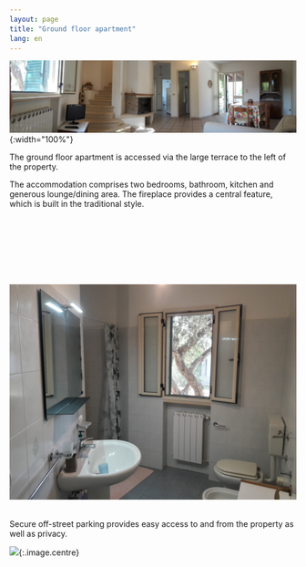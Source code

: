 ```yaml
---
layout: page
title: "Ground floor apartment"
lang: en
---
```


![](../images/trullopanorama.jpg){:width="100%"}

The ground floor apartment is accessed via the large terrace to the left of the property.

The accommodation comprises two bedrooms, bathroom, kitchen and generous lounge/dining area. The fireplace provides a central feature, which is built in the traditional style. 

<div class="box alt">
<div class="row uniform 50%">
<div class="4u"><span class="image fit"><img src="../images/gf1.jpg" alt="" /></span></div>
<div class="4u"><span class="image fit"><img src="../images/gf2.jpg" alt="" /></span></div>
<div class="4u"><span class="image fit"><img src="../images/gf3.jpg" alt="" /></span></div>
<div class="4u"><span class="image fit"><img src="../images/gf4.jpg" alt="" /></span></div>
<div class="4u"><span class="image fit"><img src="../images/gf5.jpg" alt="" /></span></div>
<div class="4u"><span class="image fit"><img src="../images/gf6.jpg" alt="" /></span></div>
<div class="4u"><span class="image fit"><img src="../images/gf7.jpg" alt="" /></span></div>
<div class="4u"><span class="image fit"><img src="../images/gf8.jpg" alt="" /></span></div>
<div class="4u"><span class="image fit"><img src="../images/gf9.jpg" alt="" /></span></div>
</div>
</div>

Secure off-street parking provides easy access to and from the property as well as privacy. 

![](../images/driveway.jpg){:.image.centre}
